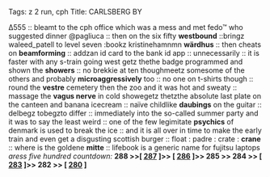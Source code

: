 Tags: z 2 run, cph
Title: CARLSBERG BY
  
∆555 :: bleamt to the cph office which was a mess and met fedo™ who suggested dinner @pagliuca :: then on the six fifty **westbound** ::bringz waleed_patell to level seven :bookz kristinehamnmn **wärdhus** :: then cheats on **beamforming** :: addzan id card to the bank id app :: unnecessarily :: it is faster with any s-train going west getz thethe badge programmed and shown the **showers** :: no brekkie at ten thoughmeetz somesome of the others and probably **microaggressively** too :: no one on t-shirts though :: round the **vestre** cemetery then the zoo and it was hot and sweaty :: massage the **vagus nerve** in cold showegetz thetzthe absolute last plate on the canteen and banana icecream :: naïve childlike **daubings** on the guitar :: delbegz tobegzto differ :: immediately into the so-called summer party and it was to say the least weird :: one of the few legimitate **psychics** of denmark is used to break the ice :: and it is all over in time to make the early train and even get a disgusting scottish burger :: float : padre : crate : **crane** :: where is the goldene **mitte** :: lifebook is a generic name for fujitsu laptops  
_aress five hundred countdown:_ **288 >>[ [287](https://www.allmusic.com/album/mr-tambourine-man-mw0000198797) ]>> [ [286](https://www.allmusic.com/album/californication-mw0000239791) ]>> 285 >> 284 >> [ [283](https://www.allmusic.com/album/bad-girls-mw0000650846) ]>> 282 >> [ [280](https://www.allmusic.com/album/get-rich-or-die-tryin-mw0000592838) ]**  
